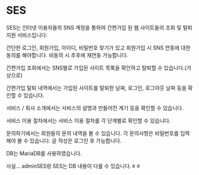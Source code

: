 # SES
SES는 인터넷 이용자들의 SNS 계정을 통하여 간편가입 된 웹 사이트들의 조회 및 탈퇴 지원 서비스입니다.

간단한 로그인, 회원가입, 아이디, 비밀번호 찾기가 있고
회원가입 시 SNS 연동에 대한 동의를 해야합니다.
비동의 시 추후에 재연동 가능합니다.

간편가입 조회에서는 SNS별로 가입된 사이트 목록을 확인하고 탈퇴할 수 있습니다.(가상으로)

간편가입 탈퇴 내역에서는 가입된 사이트를 탈퇴한 날짜, 로그인, 로그아웃 날짜 등을 확인할 수 있습니다.

서비스 / 회사 소개에서는 서비스의 설명과 만들어진 계기 등을 확인할 수 있습니다.

서비스 이용 절차에서는 서비스 이용 절차를 각 단계별로 확인할 수 있습니다.

문의하기에서는 회원들의 문의 내역을 볼 수 있습니다. 각 문의사항은 비밀번호를 입력해야 볼 수 있습니다.
글 작성은 로그인 후 가능합니다.

DB는 MariaDB를 사용하였습니다.

사실... adminSES랑 SES는 DB 내용이 다를 수 있습니다.ㅎㅎ
